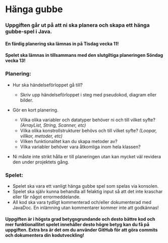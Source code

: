 # Hänga gubbe

### Uppgiften går ut på att ni ska planera och skapa ett hänga gubbe-spel i Java. <br>

#### En färdig planering ska lämnas in på Tisdag vecka 11!

#### Spelet ska lämnas in tillsammans med den slutgiltiga planeringen Söndag vecka 13!

### Planering:
- Hur ska händelseförloppet gå till?
 	- Skriv upp händelseförloppet i steg med pseudokod, diagram eller bilder.

- Gör en kort planering.
	- Vilka olika variabler och datatyper behöver ni och till vilket syfte? *(ArrayList, String, Scanner, etc)*
	- Vilka olika konstrollstrukturer behövs och till vilket syfte? *(Loopar, villkor, metoder, etc)*
  - Vilken funktionalitet kan du skapa metoder av?
  - Vilka variabler behöver vara åtkomliga inom hela klassen?

- Ni måste inte strikt hålla er till planeringen utan kan mycket väl revidera den under projektets gång.

### Spelet:
- Spelet ska vara ett vanligt hänga gubbe spel som spelas via konsolen.
- Spelet ska själv kunna behandla all felaktig input så att det inte kraschar eller får något errormeddelande.
- All kod ska vara tydligt kommenterad och/eller dokumenterad med JavaDoc. En inlämning utan kommentarer kommer inte att godkännas!

#### Uppgiften är i högsta grad betygsgrundande och desto bättre kod och mer funktionallitet spelet innehåller desto högre betyg kan du få på uppgiften. Extra bra är det om du använder GitHub för att göra commits och dokumentera din kodutveckling!

